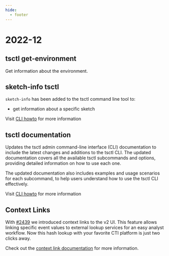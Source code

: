 ```yaml
---
hide:
  - footer
---
```

# 2022-12

## tsctl get-environment

Get information about the environment.

## sketch-info tsctl

`sketch-info` has been added to the tsctl command line tool to:
- get information about a specific sketch

Visit [CLI howto](../guides/admin/admin-cli) for more information

## tsctl documentation

Updates the tsctl admin command-line interface (CLI) documentation to include the latest changes and additions to the tsctl CLI. The updated documentation covers all the available tsctl subcommands and options, providing detailed information on how to use each one.

The updated documentation also includes examples and usage scenarios for each subcommand, to help users understand how to use the tsctl CLI effectively.

Visit [CLI howto](../guides/admin/admin-cli) for more information

## Context Links

With [#2439](https://github.com/google/timesketch/issues/2439) we introduced context links to the v2 UI. This feature allows linking specific event values to external lookup services for an easy analyst workflow. Now this hash lookup with your favorite CTI platform is just two clicks away.

Check out the [context link documentation](../guides/admin/context-links.md) for more information.
